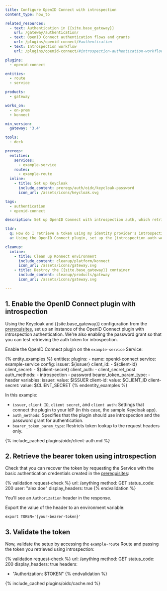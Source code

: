 ```yaml
---
title: Configure OpenID Connect with introspection
content_type: how_to

related_resources:
  - text: Authentication in {{site.base_gateway}}
    url: /gateway/authentication/
  - text: OpenID Connect authentication flows and grants
    url: /plugins/openid-connect/#authentication
  - text: Introspection workflow
    url: /plugins/openid-connect/#introspection-authentication-workflow

plugins:
  - openid-connect

entities:
  - route
  - service

products:
  - gateway

works_on:
  - on-prem
  - konnect

min_version:
  gateway: '3.4'

tools:
  - deck

prereqs:
  entities:
    services:
      - example-service
    routes:
      - example-route
  inline:
    - title: Set up Keycloak
      include_content: prereqs/auth/oidc/keycloak-password
      icon_url: /assets/icons/keycloak.svg

tags:
  - authentication
  - openid-connect

description: Set up OpenID Connect with introspection auth, which retrieves a bearer token from the IdP's introspection endpoint for authentication.

tldr:
  q: How do I retrieve a token using my identity provider's introspection endpoint?
  a: Using the OpenID Connect plugin, set up the [introspection auth workflow](/plugins/openid-connect/#introspection-authentication-workflow) to connect to an identity provider (IdP) to retrieve a token from the IdP's introspection endpoint, then use the token to access the upstream service.

cleanup:
  inline:
    - title: Clean up Konnect environment
      include_content: cleanup/platform/konnect
      icon_url: /assets/icons/gateway.svg
    - title: Destroy the {{site.base_gateway}} container
      include_content: cleanup/products/gateway
      icon_url: /assets/icons/gateway.svg

---
```


## 1. Enable the OpenID Connect plugin with introspection

Using the Keycloak and {{site.base_gateway}} configuration from the [prerequisites](#prerequisites), 
set up an instance of the OpenID Connect plugin with introspection authentication.
We're also enabling the password grant so that you can test retrieving the auth token for introspection.

Enable the OpenID Connect plugin on the `example-service` Service:

{% entity_examples %}
entities:
  plugins:
    - name: openid-connect
      service: example-service
      config:
        issuer: ${issuer}
        client_id:
        - ${client-id}
        client_secret:
        - ${client-secret}
        client_auth:
        - client_secret_post
        auth_methods:
        - introspection
        - password
        bearer_token_param_type:
        - header
variables:
  issuer:
    value: $ISSUER
  client-id:
    value: $CLIENT_ID
  client-secret:
    value: $CLIENT_SECRET
{% endentity_examples %}

In this example:
* `issuer`, `client ID`, `client secret`, and `client auth`: Settings that connect the plugin to your IdP (in this case, the sample Keycloak app).
* `auth_methods`:  Specifies that the plugin should use introspection and the password grant for authentication.
* `bearer_token_param_type`: Restricts token lookup to the request headers only.

{% include_cached plugins/oidc/client-auth.md %}

## 2. Retrieve the bearer token using introspection

Check that you can recover the token by requesting the Service with the basic authentication credentials created in the [prerequisites](#prerequisites):

{% validation request-check %}
url: /anything
method: GET
status_code: 200
user: "alex:doe"
display_headers: true
{% endvalidation %}

You'll see an `Authorization` header in the response. 

Export the value of the header to an environment variable:

```
export TOKEN='{your-bearer-token}'
```

## 3. Validate the token

Now, validate the setup by accessing the `example-route` Route and passing the token you retrieved using introspection:

{% validation request-check %}
url: /anything
method: GET
status_code: 200
display_headers: true
headers:
  - "Authorization: $TOKEN"
{% endvalidation %}

{% include_cached plugins/oidc/cache.md %}